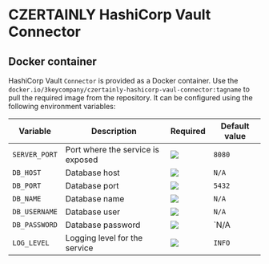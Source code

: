 # CZERTAINLY HashiCorp Vault Connector



## Docker container

HashiCorp Vault `Connector` is provided as a Docker container. Use the `docker.io/3keycompany/czertainly-hashicorp-vaul-connector:tagname` to pull the required image from the repository. It can be configured using the following environment variables:

| Variable      | Description                       | Required                                           | Default value |
|---------------|-----------------------------------|----------------------------------------------------|---------------|
| `SERVER_PORT` | Port where the service is exposed | ![](https://img.shields.io/badge/-NO-red.svg)      | `8080`        |
| `DB_HOST`     | Database host                     | ![](https://img.shields.io/badge/-YES-success.svg) | `N/A`         |
| `DB_PORT`     | Database port                     | ![](https://img.shields.io/badge/-NO-red.svg)      | `5432`        |
| `DB_NAME`     | Database name                     | ![](https://img.shields.io/badge/-YES-success.svg) | `N/A`         |
| `DB_USERNAME` | Database user                     | ![](https://img.shields.io/badge/-YES-success.svg) | `N/A`         |
| `DB_PASSWORD` | Database password                 | ![](https://img.shields.io/badge/-YES-success.svg) | `N/A          |
| `LOG_LEVEL`   | Logging level for the service     | ![](https://img.shields.io/badge/-NO-red.svg)      | `INFO`        |